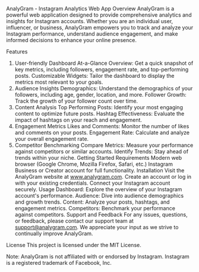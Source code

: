 AnalyGram - Instagram Analytics Web App
Overview
AnalyGram is a powerful web application designed to provide comprehensive analytics and insights for Instagram accounts. Whether you are an individual user, influencer, or business, AnalyGram empowers you to track and analyze your Instagram performance, understand audience engagement, and make informed decisions to enhance your online presence.

Features
1. User-friendly Dashboard
At-a-Glance Overview: Get a quick snapshot of key metrics, including followers, engagement rate, and top-performing posts.
Customizable Widgets: Tailor the dashboard to display the metrics most relevant to your goals.
2. Audience Insights
Demographics: Understand the demographics of your followers, including age, gender, location, and more.
Follower Growth: Track the growth of your follower count over time.
3. Content Analysis
Top Performing Posts: Identify your most engaging content to optimize future posts.
Hashtag Effectiveness: Evaluate the impact of hashtags on your reach and engagement.
4. Engagement Metrics
Likes and Comments: Monitor the number of likes and comments on your posts.
Engagement Rate: Calculate and analyze your overall engagement rate.
5. Competitor Benchmarking
Compare Metrics: Measure your performance against competitors or similar accounts.
Identify Trends: Stay ahead of trends within your niche.
Getting Started
Requirements
Modern web browser (Google Chrome, Mozilla Firefox, Safari, etc.)
Instagram Business or Creator account for full functionality.
Installation
Visit the AnalyGram website at www.analygram.com.
Create an account or log in with your existing credentials.
Connect your Instagram account securely.
Usage
Dashboard: Explore the overview of your Instagram account's performance.
Audience: Dive into audience demographics and growth trends.
Content: Analyze your posts, hashtags, and engagement metrics.
Competitors: Benchmark your performance against competitors.
Support and Feedback
For any issues, questions, or feedback, please contact our support team at support@analygram.com. We appreciate your input as we strive to continually improve AnalyGram.

License
This project is licensed under the MIT License.

Note: AnalyGram is not affiliated with or endorsed by Instagram. Instagram is a registered trademark of Facebook, Inc.